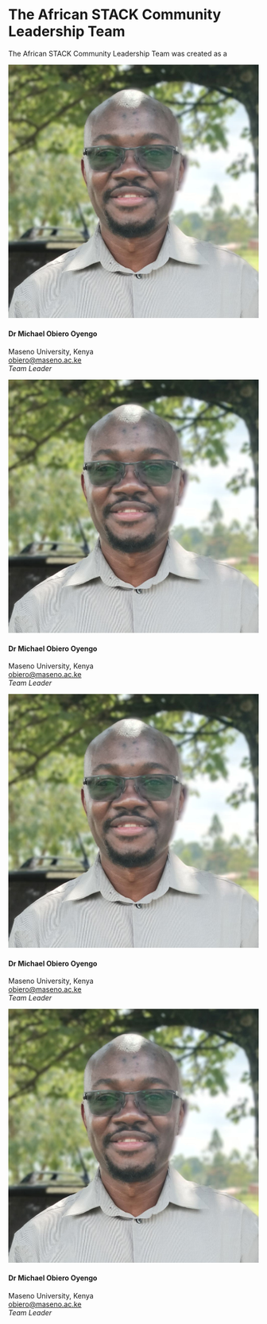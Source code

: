 # The African STACK Community Leadership Team

<p>The African STACK Community Leadership Team was created as a </p>

<div class="container">
	<div class="row">
		<div class="col-md-6 offset-3 text-center">
			<img class="img-person" src="../../img/people/Mike-Obiero.jpg" alt="Chris Sangwin" /><br>
			<h4>Dr Michael Obiero Oyengo</h4>
			<p>
				Maseno University, Kenya<br />
				<a href="mailto:obiero@maseno.ac.ke">obiero@maseno.ac.ke</a><br />
				<em>Team Leader</em>
			</p>
		</div>
    </div>
    <div class="row">
        <div class="col-md-4 text-center">
			<img class="img-person" src="../../img/people/Mike-Obiero.jpg" alt="Chris Sangwin" /><br>
			<h4>Dr Michael Obiero Oyengo</h4>
			<p>
				Maseno University, Kenya<br />
				<a href="mailto:obiero@maseno.ac.ke">obiero@maseno.ac.ke</a><br />
				<em>Team Leader</em>
			</p>
		</div>
        <div class="col-md-4 text-center">
			<img class="img-person" src="../../img/people/Mike-Obiero.jpg" alt="Chris Sangwin" /><br>
			<h4>Dr Michael Obiero Oyengo</h4>
			<p>
				Maseno University, Kenya<br />
				<a href="mailto:obiero@maseno.ac.ke">obiero@maseno.ac.ke</a><br />
				<em>Team Leader</em>
			</p>
		</div>
        <div class="col-md-4 text-center">
			<img class="img-person" src="../../img/people/Mike-Obiero.jpg" alt="Chris Sangwin" /><br>
			<h4>Dr Michael Obiero Oyengo</h4>
			<p>
				Maseno University, Kenya<br />
				<a href="mailto:obiero@maseno.ac.ke">obiero@maseno.ac.ke</a><br />
				<em>Team Leader</em>
			</p>
		</div>
  	</div>

</div>